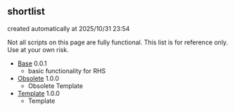 ---
---
## shortlist

created automatically at 2025/10/31 23:54

Not all scripts on this page are fully functional. This list is for reference only. Use at your own risk.

  * [Base](https://altertobi.github.io/Recon-Helper-Scripts/rhs-base.user.js) 0.0.1
    - basic functionality for RHS
  * [Obsolete](https://altertobi.github.io/Recon-Helper-Scripts/rhs-obsolete.user.js) 1.0.0
    - Obsolete Template
  * [Template](https://altertobi.github.io/Recon-Helper-Scripts/rhs-template.user.js) 1.0.0
    - Template
